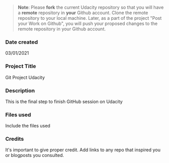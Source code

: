 >**Note**: Please **fork** the current Udacity repository so that you will have a **remote** repository in **your** Github account. Clone the remote repository to your local machine. Later, as a part of the project "Post your Work on Github", you will push your proposed changes to the remote repository in your Github account.

### Date created
03/01/2021

### Project Title
Git Project Udacity

### Description
This is the final step to finish GitHub session on Udacity

### Files used
Include the files used

### Credits
It's important to give proper credit. Add links to any repo that inspired you or blogposts you consulted.
